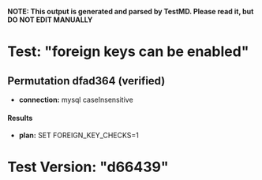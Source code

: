 **NOTE: This output is generated and parsed by TestMD. Please read it, but DO NOT EDIT MANUALLY**

# Test: "foreign keys can be enabled" #

## Permutation dfad364 (verified) ##

- **connection:** mysql caseInsensitive

#### Results ####

- **plan:** SET FOREIGN_KEY_CHECKS=1

# Test Version: "d66439" #